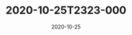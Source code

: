 ---
date: 2020-10-25
title: 2020-10-25T2323-000
hero: 2020/2020-10-25T2323-000.jpeg

# briefly describe the image…
alt: ''

# insert the closed caption text after the three-dash break…
# (include line-breaks, punctuation, and capitalization)
---
